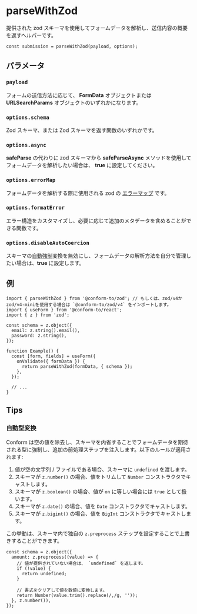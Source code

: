 # parseWithZod

提供された zod スキーマを使用してフォームデータを解析し、送信内容の概要を返すヘルパーです。

```tsx
const submission = parseWithZod(payload, options);
```

## パラメータ

### `payload`

フォームの送信方法に応じて、 **FormData** オブジェクトまたは **URLSearchParams** オブジェクトのいずれかになります。

### `options.schema`

Zod スキーマ、または Zod スキーマを返す関数のいずれかです。

### `options.async`

**safeParse** の代わりに zod スキーマから **safeParseAsync** メソッドを使用してフォームデータを解析したい場合は、 **true** に設定してください。

### `options.errorMap`

フォームデータを解析する際に使用される zod の [エラーマップ](https://github.com/colinhacks/zod/blob/master/ERROR_HANDLING.md#contextual-error-map) です。

### `options.formatError`

エラー構造をカスタマイズし、必要に応じて追加のメタデータを含めることができる関数です。

### `options.disableAutoCoercion`

スキーマの[自動強制](#自動型変換)変換を無効にし、フォームデータの解析方法を自分で管理したい場合は、**true** に設定します。

## 例

```tsx
import { parseWithZod } from '@conform-to/zod'; // もしくは、zod/v4かzod/v4-miniを使用する場合は `@conform-to/zod/v4` をインポートします。
import { useForm } from '@conform-to/react';
import { z } from 'zod';

const schema = z.object({
  email: z.string().email(),
  password: z.string(),
});

function Example() {
  const [form, fields] = useForm({
    onValidate({ formData }) {
      return parseWithZod(formData, { schema });
    },
  });

  // ...
}
```

## Tips

### 自動型変換

Conform は空の値を除去し、スキーマを内省することでフォームデータを期待される型に強制し、追加の前処理ステップを注入します。以下のルールが適用されます:

1. 値が空の文字列 / ファイルである場合、スキーマに `undefined` を渡します。
2. スキーマが `z.number()` の場合、値をトリムして `Number` コンストラクタでキャストします。
3. スキーマが `z.boolean()` の場合、値が `on` に等しい場合には `true` として扱います。
4. スキーマが `z.date()` の場合、値を `Date` コンストラクタでキャストします。
5. スキーマが `z.bigint()` の場合、値を `BigInt` コンストラクタでキャストします。

この挙動は、スキーマ内で独自の `z.preprocess` ステップを設定することで上書きすることができます。

```tsx
const schema = z.object({
  amount: z.preprocess((value) => {
    // 値が提供されていない場合は、 `undefined` を返します。
    if (!value) {
      return undefined;
    }

    // 書式をクリアして値を数値に変換します。
    return Number(value.trim().replace(/,/g, ''));
  }, z.number()),
});
```
